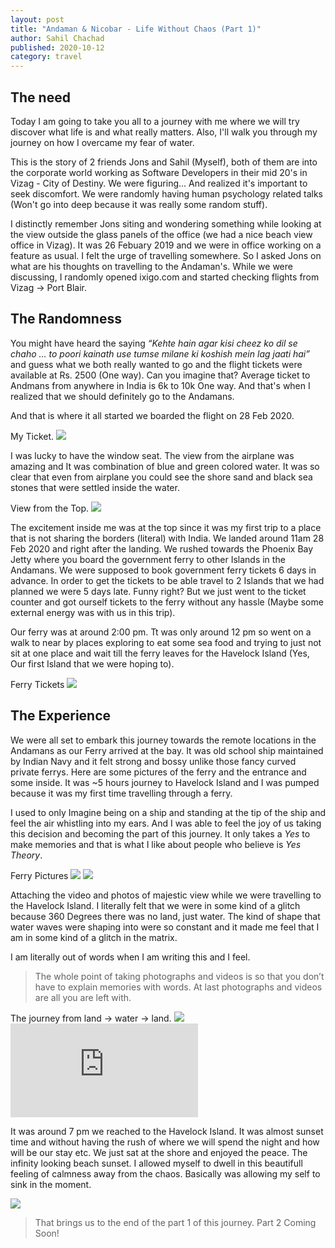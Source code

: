 ```yaml
---
layout: post
title: "Andaman & Nicobar - Life Without Chaos (Part 1)"
author: Sahil Chachad
published: 2020-10-12
category: travel
---
```

## The need


Today I am going to take you all to a journey with me where we will try discover what life is and what really matters. Also, I'll walk you through my journey on how I overcame my fear of water.

This is the story of 2 friends Jons and Sahil (Myself), both of them are into the corporate world working as Software Developers in their mid 20's in Vizag - City of Destiny.
We were figuring... And realized it's important to seek discomfort. We were randomly having human psychology related talks (Won't go into deep because it was really some random stuff).

I distinctly remember Jons siting and wondering something while looking at the view outside the glass panels of the office (we had a nice beach view office in Vizag). It was 26 Febuary 2019 and we were in office working on a feature as usual. I felt the urge of travelling somewhere. So I asked Jons on what are his thoughts on travelling to the Andaman's. While we were discussing, I randomly opened ixigo.com and started checking flights from Vizag -> Port Blair.

## The Randomness
You might have heard the saying *“Kehte hain agar kisi cheez ko dil se chaho … to poori kainath use tumse milane ki koshish mein lag jaati hai”* and guess what we both really wanted to go and the flight tickets were available at Rs. 2500 (One way). Can you imagine that? Average ticket to Andmans from anywhere in India is 6k to 10k One way. And that's when I realized that we should definitely go to the Andamans.

And that is where it all started we boarded the flight on 28 Feb 2020.

<span class="marginnote">
   My Ticket.
</span>
<img src='/assets/images/travel/andaman/andaman-ticket.jpg'>

I was lucky to have the window seat. The view from the airplane was amazing and It was combination of blue and green colored water. It was so clear that even from airplane you could see the shore sand and black sea stones that were settled inside the water.

<span class="marginnote">
   View from the Top.
</span>
<img src='/assets/images/travel/andaman/flight-view.jpg'>

The excitement inside me was at the top since it was my first trip to a place that is not sharing the borders (literal) with India. We landed around 11am 28 Feb 2020 and right after the landing. We rushed towards the Phoenix Bay Jetty where you board the government ferry to other Islands in the Andamans. We were supposed to book government ferry tickets 6 days in advance. In order to get the tickets to be able travel to 2 Islands that we had planned we were 5 days late. Funny right? But we just went to the ticket counter and got ourself tickets to the ferry without any hassle (Maybe some external energy was with us in this trip).

Our ferry was at around 2:00 pm. Tt was only around 12 pm so went on a walk to near by places exploring to eat some sea food and trying to just not sit at one place and wait till the ferry leaves for the Havelock Island (Yes, Our first Island that we were hoping to).

<span class="marginnote">
   Ferry Tickets
</span>
<img src='/assets/images/travel/andaman/havelock-tickets.jpg'>

## The Experience

We were all set to embark this journey towards the remote locations in the Andamans as our Ferry arrived at the bay. It was old school ship maintained by Indian Navy and it felt strong and bossy unlike those fancy curved private ferrys. Here are some pictures of the ferry and the entrance and some inside. It was ~5 hours journey to Havelock Island and I was pumped because it was my first time travelling through a ferry.

I used to only Imagine being on a ship and standing at the tip of the ship and feel the air whistling into my ears. And I was able to feel the joy of us taking this decision and becoming the part of this journey. It only takes a *Yes* to make memories and that is what I like about people who believe is *Yes Theory*.

<span class="marginnote">
   Ferry Pictures
</span>
<img src='/assets/images/travel/andaman/wandoor.jpg'>

<img src='/assets/images/travel/andaman/wandoorinside.jpg'>

Attaching the video and photos of majestic view while we were travelling to the Havelock Island. I literally felt that we were in some kind of a glitch because 360 Degrees there was no land, just water. The kind of shape that water waves were shaping into were so constant and it made me feel that I am in some kind of a glitch in the matrix.

I am literally out of words when I am writing this and I feel.

> The whole point of taking photographs and videos is so that you don’t have to explain memories with words. At last photographs and videos are all you are left with.

<span class="marginnote">
   The journey from land -> water -> land.
</span>
<img src='/assets/images/travel/andaman/island-sea.jpg'>

<div class="iframe-container">
  <iframe class="responsive-iframe" src="https://www.youtube.com/embed/7l_pEeTZzts" allow="accelerometer; autoplay; clipboard-write; encrypted-media; gyroscope; picture-in-picture" allowfullscreen frameborder="0">
  </iframe>
</div>

It was around 7 pm we reached to the Havelock Island. It was almost sunset time and without having the rush of where we will spend the night and how will be our stay etc. We just sat at the shore and enjoyed the peace. The infinity looking beach sunset. I allowed myself to dwell in this beautifull feeling of calmness away from the chaos. Basically was allowing my self to sink in the moment.

<img src='/assets/images/travel/andaman/sunset.jpg'>

> That brings us to the end of the part 1 of this journey. Part 2 Coming Soon!

